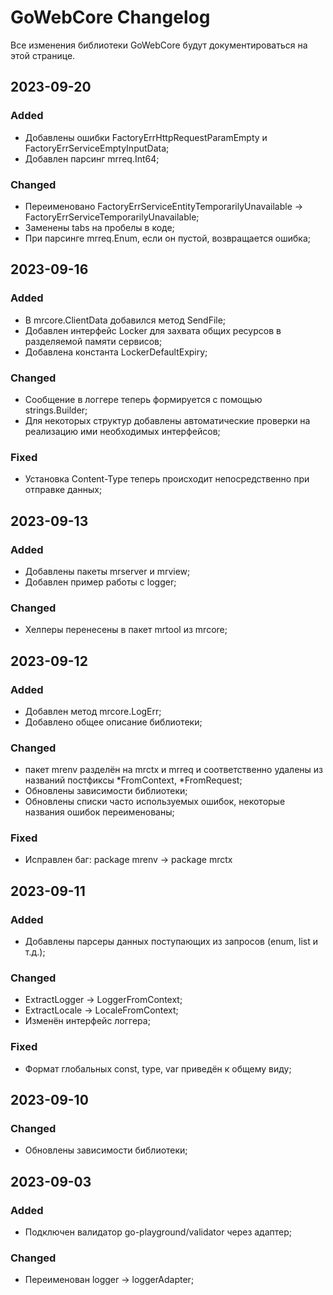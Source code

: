 # GoWebCore Changelog
Все изменения библиотеки GoWebCore будут документироваться на этой странице.

## 2023-09-20
### Added
- Добавлены ошибки FactoryErrHttpRequestParamEmpty и FactoryErrServiceEmptyInputData;
- Добавлен парсинг mrreq.Int64;

### Changed
- Переименовано FactoryErrServiceEntityTemporarilyUnavailable -> FactoryErrServiceTemporarilyUnavailable;
- Заменены tabs на пробелы в коде;
- При парсинге mrreq.Enum, если он пустой, возвращается ошибка;

## 2023-09-16
### Added
- В mrcore.ClientData добавился метод SendFile;
- Добавлен интерфейс Locker для захвата общих ресурсов в разделяемой памяти сервисов;
- Добавлена константа LockerDefaultExpiry;

### Changed
- Сообщение в логгере теперь формируется с помощью strings.Builder;
- Для некоторых структур добавлены автоматические проверки на реализацию ими необходимых интерфейсов; 

### Fixed
- Установка Content-Type теперь происходит непосредственно при отправке данных; 

## 2023-09-13
### Added
- Добавлены пакеты mrserver и mrview;
- Добавлен пример работы с logger;

### Changed
- Хелперы перенесены в пакет mrtool из mrcore;

## 2023-09-12
### Added
- Добавлен метод mrcore.LogErr;
- Добавлено общее описание библиотеки;

### Changed
- пакет mrenv разделён на mrctx и mrreq и соответственно удалены из названий постфиксы *FromContext, *FromRequest;
- Обновлены зависимости библиотеки;
- Обновлены списки часто используемых ошибок, некоторые названия ошибок переименованы;

### Fixed
- Исправлен баг: package mrenv -> package mrctx

## 2023-09-11
### Added
- Добавлены парсеры данных поступающих из запросов (enum, list и т.д.);

### Changed
- ExtractLogger -> LoggerFromContext;
- ExtractLocale -> LocaleFromContext;
- Изменён интерфейс логгера;

### Fixed
- Формат глобальных const, type, var приведён к общему виду;

## 2023-09-10
### Changed
- Обновлены зависимости библиотеки;

## 2023-09-03
### Added
- Подключен валидатор go-playground/validator через адаптер;

### Changed
- Переименован logger -> loggerAdapter;